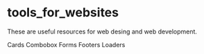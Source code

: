 # tools_for_websites

These are useful resources for web desing and web development.


Cards
Combobox
Forms
Footers
Loaders 


